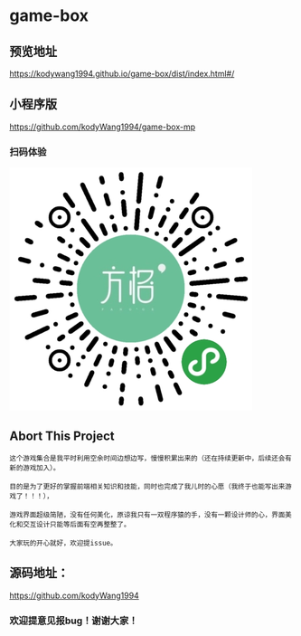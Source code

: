 # game-box

## 预览地址

https://kodywang1994.github.io/game-box/dist/index.html#/

## 小程序版

https://github.com/kodyWang1994/game-box-mp

### 扫码体验

![二维码](/src/assets/game_qrcode.png)

## Abort This Project
```
这个游戏集合是我平时利用空余时间边想边写，慢慢积累出来的（还在持续更新中，后续还会有新的游戏加入）。

目的是为了更好的掌握前端相关知识和技能，同时也完成了我儿时的心愿（我终于也能写出来游戏了！！！），

游戏界面超级简陋，没有任何美化，原谅我只有一双程序猿的手，没有一颗设计师的心，界面美化和交互设计只能等后面有空再整整了。

大家玩的开心就好，欢迎提issue。
```

## 源码地址：

https://github.com/kodyWang1994

### 欢迎提意见报bug！谢谢大家！
